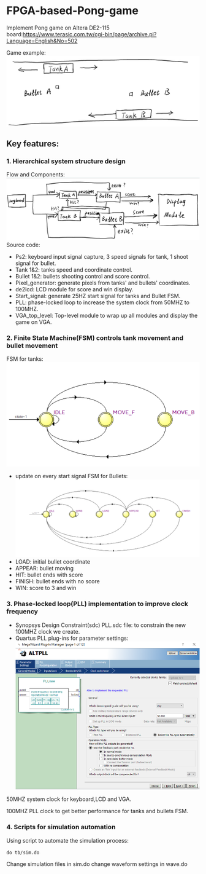 # FPGA-based-Pong-game
Implement Pong game on Altera DE2-115 board:https://www.terasic.com.tw/cgi-bin/page/archive.pl?Language=English&No=502

Game example:![FPGA-based-Pong-game](doc/gameimage.png)
## Key features:
### 1. Hierarchical system structure design

   Flow and Components: ![FPGA-based-Pong-game](doc/flowchart.png)
   Source code:
   * Ps2: keyboard input signal capture, 3 speed signals for tank, 1 shoot signal for bullet.
   * Tank 1&2: tanks speed and coordinate control.
   * Bullet 1&2: bullets shooting control and score control.
   * Pixel_generator: generate pixels from tanks' and bullets' coordinates.
   * de2lcd: LCD module for score and win display.
   * Start_signal: generate 25HZ start signal for tanks and Bullet FSM.
   * PLL: phase-locked loop to increase the system clock from 50MHZ to 100MHZ.
   * VGA_top_level: Top-level module to wrap up all modules and display the game on VGA.
   
### 2. Finite State Machine(FSM) controls tank movement and bullet movement
   FSM for tanks:
   ![FPGA-based-Pong-game](doc/tankFSM.png)
   * update on every start signal
   FSM for Bullets:![FPGA-based-Pong-game](doc/bulletFSM.png)
   * LOAD: initial bullet coordinate
   * APPEAR: bullet moving
   * HIT:  bullet ends with score
   * FINISH: bullet ends with no score
   * WIN: score to 3 and win
### 3. Phase-locked loop(PLL) implementation to improve clock frequency
   * Synopsys Design Constraint(sdc) PLL.sdc file: to constrain the new 100MHZ clock we create.
   * Quartus PLL plug-ins for parameter settings:
   ![FPGA-based-Pong-game](doc/PLL.png)

   50MHZ system clock for keyboard,LCD and VGA.
     
   100MHZ PLL clock to get better performance for tanks and bullets FSM.
### 4. Scripts for simulation automation

   Using script to automate the simulation process:
   ```
   do tb/sim.do
   ```
   Change simulation files in sim.do
   change waveform settings in wave.do
   
